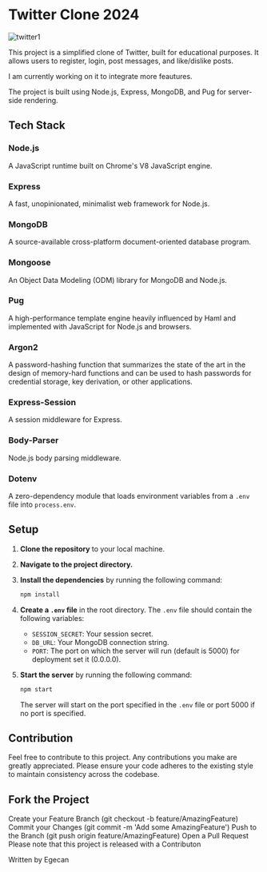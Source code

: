 # Twitter Clone 2024

![twitter1](https://github.com/egecan12/Twitter-Clone-2024/assets/45043515/ec6dface-791b-4d02-97fd-cfcc368f62bf)


This project is a simplified clone of Twitter, built for educational purposes. It allows users to register, login, post messages, and like/dislike posts.

I am currently working on it to integrate more feautures.

The project is built using Node.js, Express, MongoDB, and Pug for server-side rendering.

## Tech Stack

### Node.js

A JavaScript runtime built on Chrome's V8 JavaScript engine.

### Express

A fast, unopinionated, minimalist web framework for Node.js.

### MongoDB

A source-available cross-platform document-oriented database program.

### Mongoose

An Object Data Modeling (ODM) library for MongoDB and Node.js.

### Pug

A high-performance template engine heavily influenced by Haml and implemented with JavaScript for Node.js and browsers.

### Argon2

A password-hashing function that summarizes the state of the art in the design of memory-hard functions and can be used to hash passwords for credential storage, key derivation, or other applications.

### Express-Session

A session middleware for Express.

### Body-Parser

Node.js body parsing middleware.

### Dotenv

A zero-dependency module that loads environment variables from a `.env` file into `process.env`.

## Setup

1. **Clone the repository** to your local machine.

2. **Navigate to the project directory.**

3. **Install the dependencies** by running the following command:

   ```bash
   npm install
   ```

4. **Create a `.env` file** in the root directory. The `.env` file should contain the following variables:

   - `SESSION_SECRET`: Your session secret.
   - `DB_URL`: Your MongoDB connection string.
   - `PORT`: The port on which the server will run (default is 5000) for deployment set it (0.0.0.0).

5. **Start the server** by running the following command:
   ```bash
   npm start
   ```
   The server will start on the port specified in the `.env` file or port 5000 if no port is specified.

## Contribution

Feel free to contribute to this project. Any contributions you make are greatly appreciated. Please ensure your code adheres to the existing style to maintain consistency across the codebase.

## Fork the Project

Create your Feature Branch (git checkout -b feature/AmazingFeature)
Commit your Changes (git commit -m 'Add some AmazingFeature')
Push to the Branch (git push origin feature/AmazingFeature)
Open a Pull Request
Please note that this project is released with a Contributon



Written by Egecan
